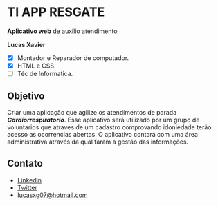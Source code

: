 # TI APP RESGATE
**Aplicativo web** de auxilio atendimento

**Lucas Xavier**

- [X] Montador e Reparador de computador.
- [X] HTML e CSS.
- [ ] Téc de Informatica.

## Objetivo
Criar uma aplicação que agilize os atendimentos de parada ***Cardiorrespiratorio***. Esse aplicativo será utilizado por um grupo de
voluntarios que atraves de um cadastro comprovando idoniedade terão acesso as ocorrencias abertas.
O aplicativo contará com uma área administrativa através da qual faram a gestão das informações.

## Contato

- [Linkedin](https://linkedin.com)
- [Twitter](https://twitter.com)
- [lucasxg07@hotmail.com](mailto:lucasxg07@hotmail.com)


